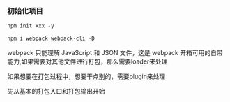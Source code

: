 ### 初始化项目

```javascript
npm init xxx -y

npm i webpack webpack-cli -D
```

webpack 只能理解 JavaScript 和 JSON 文件，这是 webpack 开箱可用的自带能力,如果需要对其他文件进行打包，那么需要loader来处理

如果想要在打包过程中，想要干点别的，需要plugin来处理

先从基本的打包入口和打包输出开始